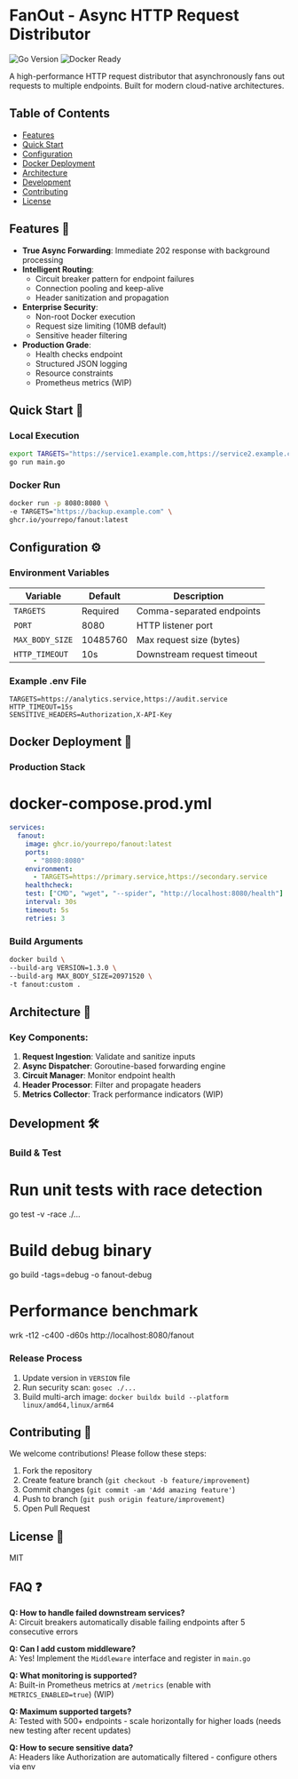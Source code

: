 # FanOut - Async HTTP Request Distributor

![Go Version](https://img.shields.io/badge/go-1.21%2B-blue)
![Docker Ready](https://img.shields.io/badge/docker-ready-green)

A high-performance HTTP request distributor that asynchronously fans out requests to multiple endpoints. Built for modern cloud-native architectures.

## Table of Contents
- [Features](#features)
- [Quick Start](#quick-start)
- [Configuration](#configuration)
- [Docker Deployment](#docker-deployment)
- [Architecture](#architecture)
- [Development](#development)
- [Contributing](#contributing)
- [License](#license)

## Features 🚀

- **True Async Forwarding**: Immediate 202 response with background processing
- **Intelligent Routing**:
  - Circuit breaker pattern for endpoint failures
  - Connection pooling and keep-alive
  - Header sanitization and propagation
- **Enterprise Security**:
  - Non-root Docker execution
  - Request size limiting (10MB default)
  - Sensitive header filtering
- **Production Grade**:
  - Health checks endpoint
  - Structured JSON logging
  - Resource constraints
  - Prometheus metrics (WIP)

## Quick Start 🚦

### Local Execution

```bash
export TARGETS="https://service1.example.com,https://service2.example.com"
go run main.go
```

### Docker Run

```bash
docker run -p 8080:8080 \
-e TARGETS="https://backup.example.com" \
ghcr.io/yourrepo/fanout:latest
```

## Configuration ⚙️

### Environment Variables
| Variable | Default | Description |
|----------|---------|-------------|
| `TARGETS` | Required | Comma-separated endpoints |
| `PORT` | 8080 | HTTP listener port |
| `MAX_BODY_SIZE` | 10485760 | Max request size (bytes) |
| `HTTP_TIMEOUT` | 10s | Downstream request timeout |

### Example .env File

```
TARGETS=https://analytics.service,https://audit.service
HTTP_TIMEOUT=15s
SENSITIVE_HEADERS=Authorization,X-API-Key
```

## Docker Deployment 🐳

### Production Stack


# docker-compose.prod.yml

```yml
services:
  fanout:
    image: ghcr.io/yourrepo/fanout:latest
    ports:
      - "8080:8080"
    environment:
      - TARGETS=https://primary.service,https://secondary.service
    healthcheck:
    test: ["CMD", "wget", "--spider", "http://localhost:8080/health"]
    interval: 30s
    timeout: 5s
    retries: 3
```

### Build Arguments

```bash
docker build \
--build-arg VERSION=1.3.0 \
--build-arg MAX_BODY_SIZE=20971520 \
-t fanout:custom .
```

## Architecture 📐

### Key Components:
1. **Request Ingestion**: Validate and sanitize inputs
2. **Async Dispatcher**: Goroutine-based forwarding engine
3. **Circuit Manager**: Monitor endpoint health
4. **Header Processor**: Filter and propagate headers
5. **Metrics Collector**: Track performance indicators (WIP)

## Development 🛠️

### Build & Test


# Run unit tests with race detection

go test -v -race ./...

# Build debug binary

go build -tags=debug -o fanout-debug

# Performance benchmark

wrk -t12 -c400 -d60s http://localhost:8080/fanout


### Release Process
1. Update version in `VERSION` file
2. Run security scan: `gosec ./...`
3. Build multi-arch image: `docker buildx build --platform linux/amd64,linux/arm64`

## Contributing 🤝

We welcome contributions! Please follow these steps:
1. Fork the repository
2. Create feature branch (`git checkout -b feature/improvement`)
3. Commit changes (`git commit -am 'Add amazing feature'`)
4. Push to branch (`git push origin feature/improvement`)
5. Open Pull Request

## License 📄

MIT


## FAQ ❓

**Q: How to handle failed downstream services?**  
A: Circuit breakers automatically disable failing endpoints after 5 consecutive errors

**Q: Can I add custom middleware?**  
A: Yes! Implement the `Middleware` interface and register in `main.go`

**Q: What monitoring is supported?**  
A: Built-in Prometheus metrics at `/metrics` (enable with `METRICS_ENABLED=true`) (WIP)

**Q: Maximum supported targets?**  
A: Tested with 500+ endpoints - scale horizontally for higher loads (needs new testing after recent updates)

**Q: How to secure sensitive data?**  
A: Headers like Authorization are automatically filtered - configure others via env
